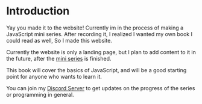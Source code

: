 # Introduction

Yay you made it to the website! Currently im in the process of making a JavaScript mini series. 
After recording it, I realized I wanted my own book I could read as well, So I made this website.

Currently the website is only a landing page, but I plan to add content to it in the future, after the [mini series](https://www.youtube.com/playlist?list=PLfjHxdSdfKthUd5SEJr2e86qRpRSzVOEK) is finished.

This book will cover the basics of JavaScript, and will be a good starting point for anyone who wants to learn it.

You can join my [Discord Server]() to get updates on the progress of the series or programming in general.